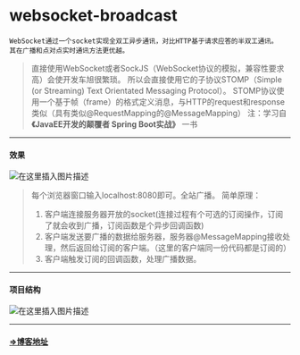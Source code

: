# websocket-broadcast
	WebSocket通过一个socket实现全双工异步通讯，对比HTTP基于请求应答的半双工通讯。
	其在广播和点对点实时通讯方法更优越。
>直接使用WebSocket或者SockJS（WebSocket协议的模拟，兼容性要求高）会使开发车旭很繁琐。
>所以会直接使用它的子协议STOMP（Simple (or Streaming) Text Orientated Messaging Protocol）。
>STOMP协议使用一个基于帧（frame）的格式定义消息，与HTTP的request和response类似（具有类似@RequestMapping的@MessageMapping）
>注：学习自 **《JavaEE开发的颠覆者 Spring Boot实战》** 一书
<hr>

#### 效果
![在这里插入图片描述](https://img-blog.csdnimg.cn/20181213234238262.png?x-oss-process=image/watermark,type_ZmFuZ3poZW5naGVpdGk,shadow_10,text_aHR0cHM6Ly9ibG9nLmNzZG4ubmV0L2NoZW5iZXR0ZXIxOTk2,size_16,color_FFFFFF,t_70)
>每个浏览器窗口输入localhost:8080即可。全站广播。
>简单原理：
> 1. 客户端连接服务器开放的socket(连接过程有个可选的订阅操作，订阅了就会收到广播，订阅函数是个异步回调函数)
> 2. 客户端发送要广播的数据给服务器，服务器@MessageMapping接收处理，然后返回给订阅的客户端。（这里的客户端同一份代码都是订阅的）
> 3. 客户端触发订阅的回调函数，处理广播数据。
<hr>

#### 项目结构
![在这里插入图片描述](https://img-blog.csdnimg.cn/20181213224605250.png?x-oss-process=image/watermark,type_ZmFuZ3poZW5naGVpdGk,shadow_10,text_aHR0cHM6Ly9ibG9nLmNzZG4ubmV0L2NoZW5iZXR0ZXIxOTk2,size_16,color_FFFFFF,t_70)

<hr>

#### [=>博客地址](https://blog.csdn.net/chenbetter1996/article/details/84996772)